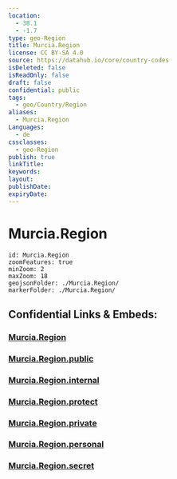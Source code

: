 ```yaml
---
location:
  - 38.1
  - -1.7
type: geo-Region
title: Murcia.Region
license: CC BY-SA 4.0
source: https://datahub.io/core/country-codes
isDeleted: false
isReadOnly: false
draft: false
confidential: public
tags:
  - geo/Country/Region
aliases:
  - Murcia.Region
Languages:
  - de
cssclasses:
  - geo-Region
publish: true
linkTitle:
keywords:
layout:
publishDate:
expiryDate:
---
```


# Murcia.Region

```leaflet
id: Murcia.Region
zoomFeatures: true 
minZoom: 2 
maxZoom: 18
geojsonFolder: ./Murcia.Region/
markerFolder: ./Murcia.Region/
```


## Confidential Links & Embeds: 

### [Murcia.Region](/_Standards/Earth/Continent/Europe/Europe~South/Spain/Provinces~Spain/Murcia.Region.md) 

### [Murcia.Region.public](/_public/Earth/Continent/Europe/Europe~South/Spain/Provinces~Spain/Murcia.Region.public.md) 

### [Murcia.Region.internal](/_internal/Earth/Continent/Europe/Europe~South/Spain/Provinces~Spain/Murcia.Region.internal.md) 

### [Murcia.Region.protect](/_protect/Earth/Continent/Europe/Europe~South/Spain/Provinces~Spain/Murcia.Region.protect.md) 

### [Murcia.Region.private](/_private/Earth/Continent/Europe/Europe~South/Spain/Provinces~Spain/Murcia.Region.private.md) 

### [Murcia.Region.personal](/_personal/Earth/Continent/Europe/Europe~South/Spain/Provinces~Spain/Murcia.Region.personal.md) 

### [Murcia.Region.secret](/_secret/Earth/Continent/Europe/Europe~South/Spain/Provinces~Spain/Murcia.Region.secret.md)

